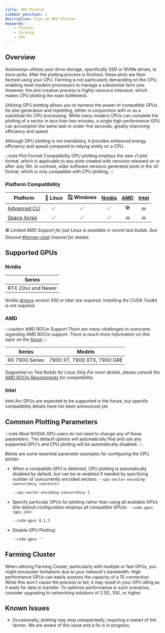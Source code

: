```yaml
---
title: GPU Plotter
sidebar_position: 1
description: Tips on GPU Plotter
keywords:
    - Plotter
    - Farming
    - GPU
---
```


## Overview

Autonomys utilizes your drive storage, specifically SSD or NVMe drives, to store plots. After the plotting process is finished, these plots are then farmed using your CPU. Farming is not particularly demanding on the CPU, enabling most modern processors to manage a substantial farm size. However, the plot creation process is highly resource intensive, which makes CPU plotting the main bottleneck.

Utilizing GPU plotting allows you to harness the power of compatible GPUs for plot generation and replotting, either in conjunction with or as a substitute for CPU processing. While many modern CPUs can complete the plotting of a sector in less than two minutes, a single high performance GPU can accomplish the same task in under five seconds, greatly improving efficiency and speed.

Although GPU plotting is not mandatory, it provides enhanced energy efficiency and speed compared to relying solely on a CPU.


:::note Plot Format Compatibility
GPU plotting employs the new v1 plot format, which is applicable to any plots created with versions released on or after July 5th. In contrast, older software versions generated plots in the v0 format, which is only compatible with CPU plotting.
:::


### Platform Compatibility

| Platform          | 🐧 Linux | 🪟 Windows | [Nvidia](#nvidia) | [AMD](#amd) | [Intel](#intel) |
|-------------------|:-------:|:---------:|:---------:|:-----------:|:------------:|
| [Advanced CLI](https://github.com/autonomys/subspace/releases)          |   ✅    |    ✅     |    ✅     |     🛠️      |      🔜      |
| [Space Acres](https://github.com/autonomys/space-acres/releases)       |   ✅    |    ✅     |    ✅     |     🔜      |      🔜      |

🛠️ *Limited AMD Support for just Linux is available in recent test builds. See Discord [#farmer-chat](https://discord.com/channels/864285291518361610/1062507270539321485) channel for details.*

## Supported GPUs

### **Nvidia**

| Series              |
|---------------------|
| RTX 20xx and Newer  |

*Nvidia [drivers](https://developer.nvidia.com/cuda-downloads) version 550 or later are required. Installing the CUDA Toolkit is not required.*

### **AMD**

:::caution AMD ROCm Support
*There are many challenges to overcome regarding AMD ROCm support. There is much more information on this topic on the [forum](https://forum.autonomys.xyz/t/rocm-gpu-support-amd/4440)*
:::

| Series            | Models                                                                 |
|-------------------|------------------------------------------------------------------------|
| RX 7900 Series    | 7900 XT, 7900 XTX, 7900 GRE                                            |

Supported on Test Builds for Linux Only
*For more details, please consult the [AMD ROCm Requirements](https://rocm.docs.amd.com/projects/install-on-linux/en/latest/reference/system-requirements.html) for compatibility.*

### **Intel**

Intel Arc GPUs are expected to be supported in the future, but specific compatibility details have not been announced yet.


## Common Plotting Parameters

:::note
Most NVIDIA GPU users do not need to change any of these parameters. The default options will automatically find and use any supported GPU's and CPU plotting will be automatically disabled.
:::

Below are some essential parameter examples for configuring the GPU plotter:

- When a compatible GPU is detected, CPU plotting is automatically disabled by default, but can be re-enabled if needed by specifying number of concurrently encoded sectors:
  `--cpu-sector-encoding-concurrency <sectors>`

  ```bash
  --cpu-sector-encoding-concurrency 2
  ```
- Specify particular GPUs for plotting rather than using all available GPUs (the default configuration employs all compatible GPUs):
  `--cuda-gpus <gpu_ids>`

  ```bash
  --cuda-gpus 0,1,3
  ```

- Disable GPU Plotting:

  ```bash
  --cuda-gpus ""
  ```

## Farming Cluster
  
When utilizing Farming Cluster, particularly with multiple or fast GPUs, you might encounter limitations due to your network's bandwidth. High performance GPUs can easily surpass the capacity of a 1G connection. While this won't cause the process to fail, it may result in your GPU idling as it waits for data to transfer. To optimize performance in such scenarios, consider upgrading to networking solutions of 2.5G, 10G, or higher.


## Known Issues

- Occasionally, plotting may stop unexpectedly, requiring a restart of the farmer. We are aware of this issue and a fix is in progress.